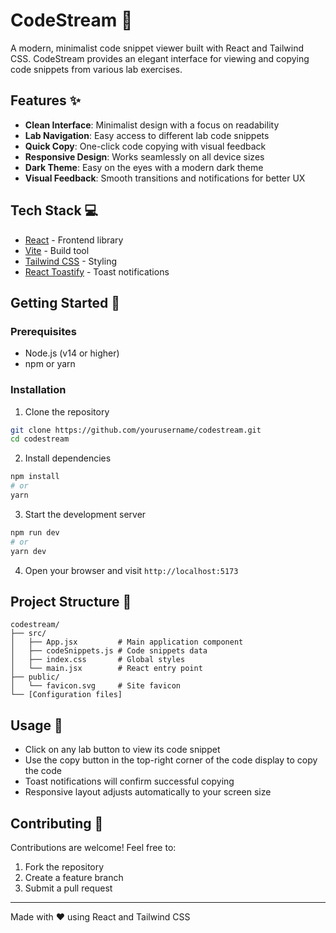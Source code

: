 # CodeStream 🚀

A modern, minimalist code snippet viewer built with React and Tailwind CSS. CodeStream provides an elegant interface for viewing and copying code snippets from various lab exercises.

## Features ✨

- **Clean Interface**: Minimalist design with a focus on readability
- **Lab Navigation**: Easy access to different lab code snippets
- **Quick Copy**: One-click code copying with visual feedback
- **Responsive Design**: Works seamlessly on all device sizes
- **Dark Theme**: Easy on the eyes with a modern dark theme
- **Visual Feedback**: Smooth transitions and notifications for better UX

## Tech Stack 💻

- [React](https://reactjs.org/) - Frontend library
- [Vite](https://vitejs.dev/) - Build tool
- [Tailwind CSS](https://tailwindcss.com/) - Styling
- [React Toastify](https://fkhadra.github.io/react-toastify/) - Toast notifications

## Getting Started 🌟

### Prerequisites

- Node.js (v14 or higher)
- npm or yarn

### Installation

1. Clone the repository
```bash
git clone https://github.com/yourusername/codestream.git
cd codestream
```

2. Install dependencies
```bash
npm install
# or
yarn
```

3. Start the development server
```bash
npm run dev
# or
yarn dev
```

4. Open your browser and visit `http://localhost:5173`

## Project Structure 📁

```
codestream/
├── src/
│   ├── App.jsx         # Main application component
│   ├── codeSnippets.js # Code snippets data
│   ├── index.css       # Global styles
│   └── main.jsx        # React entry point
├── public/
│   └── favicon.svg     # Site favicon
└── [Configuration files]
```

## Usage 📝

- Click on any lab button to view its code snippet
- Use the copy button in the top-right corner of the code display to copy the code
- Toast notifications will confirm successful copying
- Responsive layout adjusts automatically to your screen size

## Contributing 🤝

Contributions are welcome! Feel free to:
1. Fork the repository
2. Create a feature branch
3. Submit a pull request

---

Made with ❤️ using React and Tailwind CSS
